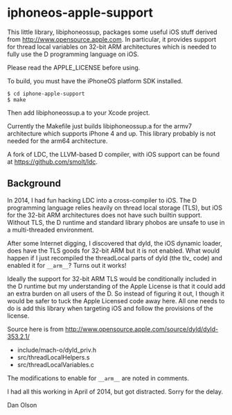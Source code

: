 iphoneos-apple-support
======================

This little library, libiphoneossup, packages some useful iOS stuff derived
from http://www.opensource.apple.com.  In particular, it provides
support for thread local variables on 32-bit ARM architectures which
is needed to fully use the D programming language on iOS.

Please read the APPLE_LICENSE before using.

To build, you must have the iPhoneOS platform SDK installed.

	$ cd iphone-apple-support
	$ make

Then add libiphoneossup.a to your Xcode project.

Currently the Makefile just builds libiphoneossup.a for the armv7
architecture which supports iPhone 4 and up.  This library probably is
not needed for the arm64 architecture.

A fork of LDC, the LLVM-based D compiler, with iOS support can be
found at https://github.com/smolt/ldc.

Background
----------

In 2014, I had fun hacking LDC into a cross-compiler to iOS.  The D
programming language relies heavily on thread local storage (TLS), but
iOS for the 32-bit ARM architectures does not have such builtin
support.  Without TLS, the D runtime and standard library phobos are
unsafe to use in a multi-threaded environment.

After some Internet digging, I discovered that dyld, the iOS dynamic
loader, does have the TLS goods for 32-bit ARM but it is not enabled.
What would happen if I just recompiled the threadLocal parts of dyld
(the tlv_ code) and enabled it for `__arm__`?  Turns out it works!

Ideally the support for 32-bit ARM TLS would be conditionally included
in the D runtime but my understanding of the Apple License is that it
could add an extra burden on all users of the D.  So instead of
figuring it out, I though it would be safer to tuck the Apple Licensed
code away here.  All one needs to do is add this library when
targeting iOS and follow the provisions of the license.

Source here is from
http://www.opensource.apple.com/source/dyld/dyld-353.2.1/
- include/mach-o/dyld_priv.h
- src/threadLocalHelpers.s
- src/threadLocalVariables.c

The modifications to enable for `__arm__` are noted in comments.

I had all this working in April of 2014, but got distracted.  Sorry
for the delay.

Dan Olson
